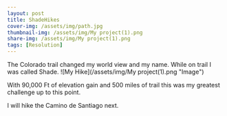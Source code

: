 ```yaml
---
layout: post
title: ShadeHikes
cover-img: /assets/img/path.jpg
thumbnail-img: /assets/img/My project(1).png
share-img: /assets/img/My project(1).png
tags: [Resolution]
---
```


The Colorado trail changed my world view and my name. While on trail I was called Shade.
![My Hike](/assets/img/My project(1).png "Image")

With 90,000 Ft of elevation gain and 500 miles of trail this was my greatest challenge up to this point.

I will hike the Camino de Santiago next.
